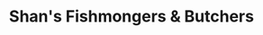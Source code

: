 ---
title: "Shan's Fishmongers & Butchers"
url: /dartford/shans-fishmongers-und-butchers/
shop: Fisch
---